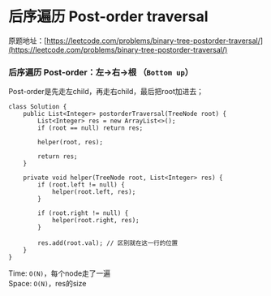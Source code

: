 # 后序遍历 Post-order traversal

原题地址：[https://leetcode.com/problems/binary-tree-postorder-traversal/](https://leetcode.com/problems/binary-tree-postorder-traversal/)

### 后序遍历 Post-order：左→右→根 （`Bottom up`）



Post-order是先走左child，再走右child，最后把root加进去；

```
class Solution {
    public List<Integer> postorderTraversal(TreeNode root) {
        List<Integer> res = new ArrayList<>();
        if (root == null) return res;
        
        helper(root, res);
        
        return res;
    }
    
    private void helper(TreeNode root, List<Integer> res) {      
        if (root.left != null) {
            helper(root.left, res);
        }
        
        if (root.right != null) {
            helper(root.right, res);
        }
                
        res.add(root.val); // 区别就在这一行的位置
    }
}
```

Time: `O(N)`，每个node走了一遍\
Space: `O(N)`，res的size&#x20;
